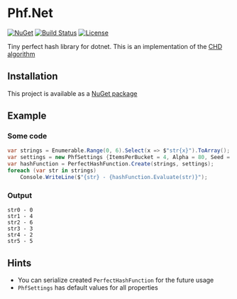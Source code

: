 # Phf.Net

[![NuGet](https://img.shields.io/nuget/v/Phf.Net.svg)](https://www.nuget.org/packages/Phf.Net/)
[![Build Status](https://travis-ci.org/odinmillion/Phf.Net.svg?branch=master)](https://travis-ci.org/odinmillion/Phf.Net)
[![License](https://img.shields.io/badge/license-MIT-blue.svg)](LICENSE.txt)

Tiny perfect hash library for dotnet.
This is an implementation of the [CHD algorithm](http://cmph.sourceforge.net/chd.html) 

## Installation

This project is available as a [NuGet package](https://www.nuget.org/packages/Phf.Net/)

## Example

### Some code
```csharp
var strings = Enumerable.Range(0, 6).Select(x => $"str{x}").ToArray();
var settings = new PhfSettings {ItemsPerBucket = 4, Alpha = 80, Seed = 31337, NoDivision = true};
var hashFunction = PerfectHashFunction.Create(strings, settings);
foreach (var str in strings)
    Console.WriteLine($"{str} - {hashFunction.Evaluate(str)}");
```

### Output
```
str0 - 0
str1 - 4
str2 - 6
str3 - 3
str4 - 2
str5 - 5
```

## Hints

 * You can serialize created `PerfectHashFunction` for the future usage
 * `PhfSettings` has default values for all properties
